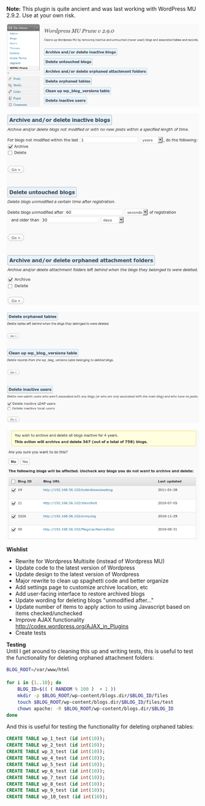 **Note:** This plugin is quite ancient and was last working with WordPress MU 2.9.2. Use at your own risk.

![screenshot-1](screenshot-1.png)

![screenshot-2](screenshot-2.png)

![screenshot-3](screenshot-3.png)

![screenshot-4](screenshot-4.png)

**Wishlist**
- Rewrite for Wordpress Multisite (instead of Wordpress MU)
- Update code to the latest version of Wordpress
- Update design to the latest version of Wordpress
- Major rewrite to clean up spaghetti code and better organize
- Add settings page to customize archive location, etc
- Add user-facing interface to restore archived blogs
- Update wording for deleting blogs "unmodified after..."
- Update number of items to apply action to using Javascript based on items checked/unchecked
- Improve AJAX functionality  
  http://codex.wordpress.org/AJAX_in_Plugins
- Create tests

**Testing**  
Until I get around to cleaning this up and writing tests, this is useful to test the functionality for deleting orphaned attachment folders:
```bash
BLOG_ROOT=/var/www/html

for i in {1..10}; do
    BLOG_ID=$(( ( RANDOM % 100 )  + 1 ))
    mkdir -p $BLOG_ROOT/wp-content/blogs.dir/$BLOG_ID/files
    touch $BLOG_ROOT/wp-content/blogs.dir/$BLOG_ID/files/test
    chown apache: -R $BLOG_ROOT/wp-content/blogs.dir/$BLOG_ID
done
```

And this is useful for testing the functionality for deleting orphaned tables:
```sql
CREATE TABLE wp_1_test (id int(10));
CREATE TABLE wp_2_test (id int(10));
CREATE TABLE wp_3_test (id int(10));
CREATE TABLE wp_4_test (id int(10));
CREATE TABLE wp_5_test (id int(10));
CREATE TABLE wp_6_test (id int(10));
CREATE TABLE wp_7_test (id int(10));
CREATE TABLE wp_8_test (id int(10));
CREATE TABLE wp_9_test (id int(10));
CREATE TABLE wp_10_test (id int(10));
```

